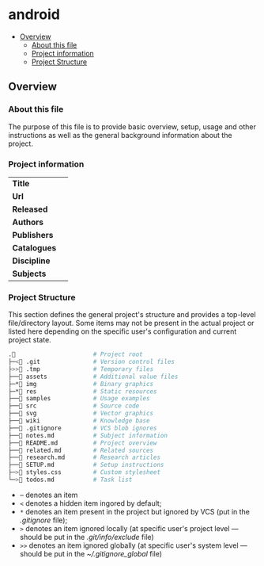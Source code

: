 # android

- [Overview](#overview)
  - [About this file](#about-this-file)
  - [Project information](#project-information)
  - [Project Structure](#project-structure)

## Overview

### About this file
The purpose of this file is to provide basic overview, setup, usage and other instructions as well as the general background information about the project.

### Project information

| | |
-- | --
**Title** |
**Url** |
**Released** |
**Authors** |
**Publishers** |
**Catalogues** |
**Discipline** |
**Subjects** |

### Project Structure
This section defines the general project's structure and provides a top-level file/directory layout. Some items may not be present in the actual project or listed here depending on the specific user's configuration and current project state.

```sh
.📂                      # Project root
├─<📁 .git               # Version control files
├>>📁 .tmp               # Temporary files
├──📁 assets             # Additional value files
├─*📁 img                # Binary graphics
├─*📁 res                # Static resources
├──📁 samples            # Usage examples
├──📁 src                # Source code
├──📁 svg                # Vector graphics
├──📁 wiki               # Knowledge base
├──📜 .gitignore         # VCS blob ignores
├──📜 notes.md           # Subject information
├──📜 README.md          # Project overview
├──📜 related.md         # Related sources
├──📜 research.md        # Research articles
├──📜 SETUP.md           # Setup instructions
├─>📜 styles.css         # Custom stylesheet
└─>📜 todos.md           # Task list
```

- `─` denotes an item
- `<` denotes a hidden item ingored by default;
- `*` denotes an item present in the project but ignored by VCS (put in the *.gitignore* file);
- `>` denotes an item ignored locally (at specific user's project level — should be put in the *.git/info/exclude* file)
- `>>` denotes an item ignored globally (at specific user's system level — should be put in the *~/.gitignore_global* file)
